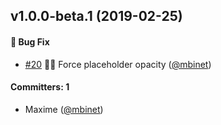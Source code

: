 
## v1.0.0-beta.1 (2019-02-25)

#### :bug: Bug Fix
* [#20](https://github.com/qonto/ember-amount-input/pull/20) 🐛💄 Force placeholder opacity ([@mbinet](https://github.com/mbinet))

#### Committers: 1
- Maxime ([@mbinet](https://github.com/mbinet))
